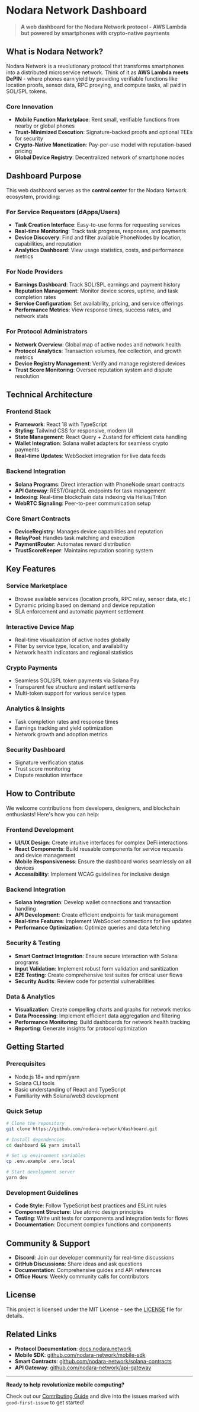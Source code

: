 # Nodara Network Dashboard

> **A web dashboard for the Nodara Network protocol - AWS Lambda but powered by smartphones with crypto-native payments**

## What is Nodara Network?

Nodara Network is a revolutionary protocol that transforms smartphones into a distributed microservice network. Think of it as **AWS Lambda meets DePIN** - where phones earn yield by providing verifiable functions like location proofs, sensor data, RPC proxying, and compute tasks, all paid in SOL/SPL tokens.

### Core Innovation
- **Mobile Function Marketplace**: Rent small, verifiable functions from nearby or global phones
- **Trust-Minimized Execution**: Signature-backed proofs and optional TEEs for security
- **Crypto-Native Monetization**: Pay-per-use model with reputation-based pricing
- **Global Device Registry**: Decentralized network of smartphone nodes

## Dashboard Purpose

This web dashboard serves as the **control center** for the Nodara Network ecosystem, providing:

### For Service Requestors (dApps/Users)
- **Task Creation Interface**: Easy-to-use forms for requesting services
- **Real-time Monitoring**: Track task progress, responses, and payments
- **Device Discovery**: Find and filter available PhoneNodes by location, capabilities, and reputation
- **Analytics Dashboard**: View usage statistics, costs, and performance metrics

### For Node Providers
- **Earnings Dashboard**: Track SOL/SPL earnings and payment history
- **Reputation Management**: Monitor device scores, uptime, and task completion rates
- **Service Configuration**: Set availability, pricing, and service offerings
- **Performance Metrics**: View response times, success rates, and network stats

### For Protocol Administrators
- **Network Overview**: Global map of active nodes and network health
- **Protocol Analytics**: Transaction volumes, fee collection, and growth metrics
- **Device Registry Management**: Verify and manage registered devices
- **Trust Score Monitoring**: Oversee reputation system and dispute resolution

## Technical Architecture

### Frontend Stack
- **Framework**: React 18 with TypeScript
- **Styling**: Tailwind CSS for responsive, modern UI
- **State Management**: React Query + Zustand for efficient data handling
- **Wallet Integration**: Solana wallet adapters for seamless crypto payments
- **Real-time Updates**: WebSocket integration for live data feeds

### Backend Integration
- **Solana Programs**: Direct interaction with PhoneNode smart contracts
- **API Gateway**: REST/GraphQL endpoints for task management
- **Indexing**: Real-time blockchain data indexing via Helius/Triton
- **WebRTC Signaling**: Peer-to-peer communication setup

### Core Smart Contracts
- **DeviceRegistry**: Manages device capabilities and reputation
- **RelayPool**: Handles task matching and execution
- **PaymentRouter**: Automates reward distribution
- **TrustScoreKeeper**: Maintains reputation scoring system

## Key Features

### **Service Marketplace**
- Browse available services (location proofs, RPC relay, sensor data, etc.)
- Dynamic pricing based on demand and device reputation
- SLA enforcement and automatic payment settlement

### **Interactive Device Map**
- Real-time visualization of active nodes globally
- Filter by service type, location, and availability
- Network health indicators and regional statistics

### **Crypto Payments**
- Seamless SOL/SPL token payments via Solana Pay
- Transparent fee structure and instant settlements
- Multi-token support for various service types

### **Analytics & Insights**
- Task completion rates and response times
- Earnings tracking and yield optimization
- Network growth and adoption metrics

### **Security Dashboard**
- Signature verification status
- Trust score monitoring
- Dispute resolution interface

## How to Contribute

We welcome contributions from developers, designers, and blockchain enthusiasts! Here's how you can help:

### **Frontend Development**
- **UI/UX Design**: Create intuitive interfaces for complex DeFi interactions
- **React Components**: Build reusable components for service requests and device management
- **Mobile Responsiveness**: Ensure the dashboard works seamlessly on all devices
- **Accessibility**: Implement WCAG guidelines for inclusive design

### **Backend Integration**
- **Solana Integration**: Develop wallet connections and transaction handling
- **API Development**: Create efficient endpoints for task management
- **Real-time Features**: Implement WebSocket connections for live updates
- **Performance Optimization**: Optimize queries and data fetching

### **Security & Testing**
- **Smart Contract Integration**: Ensure secure interaction with Solana programs
- **Input Validation**: Implement robust form validation and sanitization
- **E2E Testing**: Create comprehensive test suites for critical user flows
- **Security Audits**: Review code for potential vulnerabilities

### **Data & Analytics**
- **Visualization**: Create compelling charts and graphs for network metrics
- **Data Processing**: Implement efficient data aggregation and filtering
- **Performance Monitoring**: Build dashboards for network health tracking
- **Reporting**: Generate insights for protocol optimization

## Getting Started

### Prerequisites
- Node.js 18+ and npm/yarn
- Solana CLI tools
- Basic understanding of React and TypeScript
- Familiarity with Solana/web3 development

### Quick Setup
```bash
# Clone the repository
git clone https://github.com/nodara-network/dashboard.git

# Install dependencies
cd dashboard && yarn install

# Set up environment variables
cp .env.example .env.local

# Start development server
yarn dev
```

### Development Guidelines
- **Code Style**: Follow TypeScript best practices and ESLint rules
- **Component Structure**: Use atomic design principles
- **Testing**: Write unit tests for components and integration tests for flows
- **Documentation**: Document complex functions and components

## Community & Support

- **Discord**: Join our developer community for real-time discussions
- **GitHub Discussions**: Share ideas and ask questions
- **Documentation**: Comprehensive guides and API references
- **Office Hours**: Weekly community calls for contributors

## License

This project is licensed under the MIT License - see the [LICENSE](LICENSE) file for details.

## Related Links

- **Protocol Documentation**: [docs.nodara.network](https://docs.nodara.network)
- **Mobile SDK**: [github.com/nodara-network/mobile-sdk](https://github.com/nodara-network/mobile-sdk)
- **Smart Contracts**: [github.com/nodara-network/solana-contracts](https://github.com/nodara-network/solana-contracts)
- **API Gateway**: [github.com/nodara-network/api-gateway](https://github.com/nodara-network/api-gateway)

---

**Ready to help revolutionize mobile computing?** 

Check out our [Contributing Guide](CONTRIBUTING.md) and dive into the issues marked with `good-first-issue` to get started!